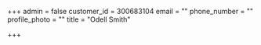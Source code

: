 +++
admin = false
customer_id = 300683104
email = ""
phone_number = ""
profile_photo = ""
title = "Odell Smith"

+++
